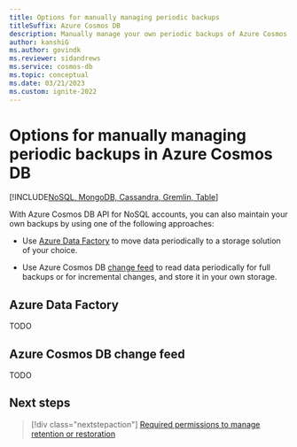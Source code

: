 ```yaml
---
title: Options for manually managing periodic backups
titleSuffix: Azure Cosmos DB
description: Manually manage your own periodic backups of Azure Cosmos DB using services like Azure Data Factory or features like change feed.
author: kanshiG
ms.author: govindk
ms.reviewer: sidandrews
ms.service: cosmos-db
ms.topic: conceptual
ms.date: 03/21/2023
ms.custom: ignite-2022
---
```


# Options for manually managing periodic backups in Azure Cosmos DB

[!INCLUDE[NoSQL, MongoDB, Cassandra, Gremlin, Table](includes/appliesto-nosql-mongodb-cassandra-gremlin-table.md)]

With Azure Cosmos DB API for NoSQL accounts, you can also maintain your own backups by using one of the following approaches:

- Use [Azure Data Factory](../data-factory/connector-azure-cosmos-db.md) to move data periodically to a storage solution of your choice.

- Use Azure Cosmos DB [change feed](change-feed.md) to read data periodically for full backups or for incremental changes, and store it in your own storage.

## Azure Data Factory

TODO

## Azure Cosmos DB change feed

TODO

## Next steps

> [!div class="nextstepaction"]
> [Required permissions to manage retention or restoration](periodic-backup-permissions.md)

